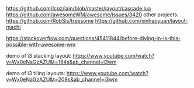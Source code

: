 https://github.com/lcpz/lain/blob/master/layout/cascade.lua
https://github.com/awesomeWM/awesome/issues/3420
other projects:
https://github.com/RobSis/treesome
https://github.com/xinhaoyuan/layout-machi


https://stackoverflow.com/questions/45411844/before-diving-in-is-this-possible-with-awesome-wm


demo of i3 stacking layout:
https://www.youtube.com/watch?v=Wx0eNaGzAZU&t=184s&ab_channel=i3wm

demo of i3 tiling layouts: https://www.youtube.com/watch?v=Wx0eNaGzAZU&t=208s&ab_channel=i3wm

